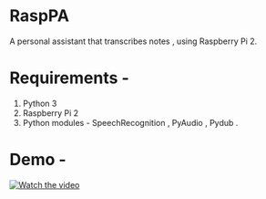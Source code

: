 # RaspPA
A personal assistant that transcribes notes , using Raspberry Pi 2.

# Requirements -
1. Python 3
2. Raspberry Pi 2
3. Python modules - SpeechRecognition , PyAudio , Pydub .

# Demo -

[![Watch the video](https://user-images.githubusercontent.com/20648536/33058840-91ce4892-ceb7-11e7-9d9e-a10766c8c05d.PNG)](https://www.youtube.com/watch?v=FzYBJejctp4)
